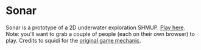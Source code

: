 Sonar
=====

Sonar is a prototype of a 2D underwater exploration SHMUP. [Play here](http://lewenyu.com/sonar/). Note: you'll want to grab a couple of people (each on their own browser) to play. Credits to squidi for the [original game mechanic](http://www.squidi.net/three/entry.php?id=85).
